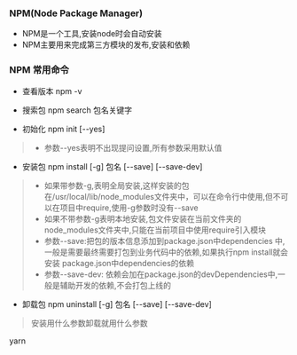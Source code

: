 ### NPM(Node Package Manager)
* NPM是一个工具,安装node时会自动安装
* NPM主要用来完成第三方模块的发布,安装和依赖

### NPM 常用命令
*  查看版本 npm -v

*  搜索包 npm search 包名关键字

*  初始化 npm init [--yes]

> * 参数--yes表明不出现提问设置,所有参数采用默认值  

*  安装包 npm install [-g] 包名 [--save] [--save-dev]

> * 如果带参数-g,表明全局安装,这样安装的包在/usr/local/lib/node_modules文件夹中，可以在命令行中使用,但不可以在项目中require,使用-g参数时没有--save
> * 如果不带参数-g表明本地安装,包文件安装在当前文件夹的node_modules文件夹中,只能在当前项目中使用require引入模块  
> * 参数--save:把包的版本信息添加到package.json中dependencies 中,一般是需要最终需要打包到业务代码中的依赖,如果执行npm install就会安装 package.json中dependencies的依赖
> * 参数--save-dev: 依赖会加在package.json的devDependencies中,一般是辅助开发的依赖,不会打包上线的 

* 卸载包 npm uninstall [-g] 包名 [--save] [--save-dev]

> 安装用什么参数卸载就用什么参数

yarn


